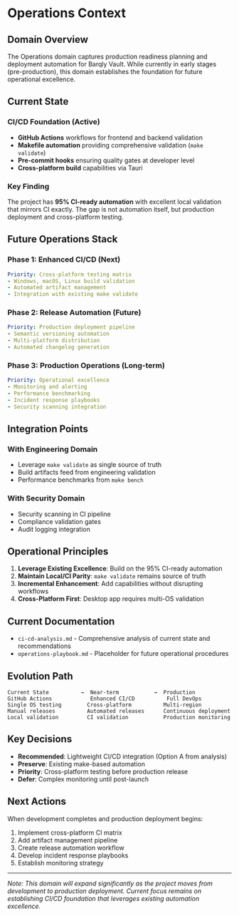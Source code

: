 # Operations Context

## Domain Overview

The Operations domain captures production readiness planning and deployment automation for Barqly Vault. While currently in early stages (pre-production), this domain establishes the foundation for future operational excellence.

## Current State

### CI/CD Foundation (Active)
- **GitHub Actions** workflows for frontend and backend validation
- **Makefile automation** providing comprehensive validation (`make validate`)
- **Pre-commit hooks** ensuring quality gates at developer level
- **Cross-platform build** capabilities via Tauri

### Key Finding
The project has **95% CI-ready automation** with excellent local validation that mirrors CI exactly. The gap is not automation itself, but production deployment and cross-platform testing.

## Future Operations Stack

### Phase 1: Enhanced CI/CD (Next)
```yaml
Priority: Cross-platform testing matrix
- Windows, macOS, Linux build validation
- Automated artifact management
- Integration with existing make validate
```

### Phase 2: Release Automation (Future)
```yaml
Priority: Production deployment pipeline
- Semantic versioning automation
- Multi-platform distribution
- Automated changelog generation
```

### Phase 3: Production Operations (Long-term)
```yaml
Priority: Operational excellence
- Monitoring and alerting
- Performance benchmarking
- Incident response playbooks
- Security scanning integration
```

## Integration Points

### With Engineering Domain
- Leverage `make validate` as single source of truth
- Build artifacts feed from engineering validation
- Performance benchmarks from `make bench`

### With Security Domain
- Security scanning in CI pipeline
- Compliance validation gates
- Audit logging integration

## Operational Principles

1. **Leverage Existing Excellence**: Build on the 95% CI-ready automation
2. **Maintain Local/CI Parity**: `make validate` remains source of truth
3. **Incremental Enhancement**: Add capabilities without disrupting workflows
4. **Cross-Platform First**: Desktop app requires multi-OS validation

## Current Documentation

- `ci-cd-analysis.md` - Comprehensive analysis of current state and recommendations
- `operations-playbook.md` - Placeholder for future operational procedures

## Evolution Path

```
Current State          →  Near-term           →  Production
GitHub Actions            Enhanced CI/CD          Full DevOps
Single OS testing        Cross-platform          Multi-region
Manual releases          Automated releases      Continuous deployment
Local validation         CI validation           Production monitoring
```

## Key Decisions

- **Recommended**: Lightweight CI/CD integration (Option A from analysis)
- **Preserve**: Existing make-based automation
- **Priority**: Cross-platform testing before production release
- **Defer**: Complex monitoring until post-launch

## Next Actions

When development completes and production deployment begins:
1. Implement cross-platform CI matrix
2. Add artifact management pipeline
3. Create release automation workflow
4. Develop incident response playbooks
5. Establish monitoring strategy

---

*Note: This domain will expand significantly as the project moves from development to production deployment. Current focus remains on establishing CI/CD foundation that leverages existing automation excellence.*